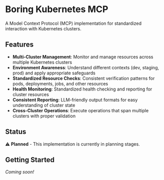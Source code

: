 # Boring Kubernetes MCP

A Model Context Protocol (MCP) implementation for standardized interaction with Kubernetes clusters.

## Features

- **Multi-Cluster Management**: Monitor and manage resources across multiple Kubernetes clusters
- **Environment Awareness**: Understand different contexts (dev, staging, prod) and apply appropriate safeguards
- **Standardized Resource Checks**: Consistent verification patterns for pods, deployments, jobs, and other resources
- **Health Monitoring**: Standardized health checking and reporting for cluster resources
- **Consistent Reporting**: LLM-friendly output formats for easy understanding of cluster state
- **Cross-Cluster Operations**: Execute operations that span multiple clusters with proper validation

## Status

⚠️ **Planned** - This implementation is currently in planning stages.

## Getting Started

_Coming soon!_ 